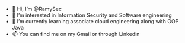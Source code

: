 - 👋 Hi, I’m @RamySec
- 👀 I’m interested in Information Security and Software engineering 
- 🌱 I’m currently learning associate cloud engineering along with OOP Java 
- 📫 You can find me on my Gmail or through Linkedin

<!---
RamySec/RamySec is a ✨ special ✨ repository because its `README.md` (this file) appears on your GitHub profile.
You can click the Preview link to take a look at your changes.
--->
